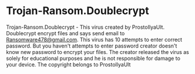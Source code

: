 # Trojan-Ransom.Doublecrypt
Trojan-Ransom.Doublecrypt - This virus created by ProstoIlyaUlt. Doublecrypt encrypt files and says send email to Ransomware478@gmail.com. This virus has 10 attempts to enter correct password. But you haven't attempts to enter password creator doesn't know new password to encrypt your files. The creator released the virus as solely for educational purposes and he is not responsible for damage to your device. The copyright belongs to ProstoIlyaUlt
